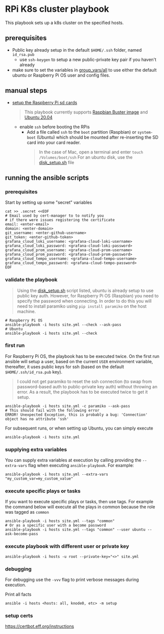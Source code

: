 # RPi K8s cluster playbook

This playbook sets up a k8s cluster on the specified hosts.

## prerequisites

- Public key already setup in the default `$HOME/.ssh` folder, named `id_rsa.pub`
    - use `ssh-keygen` to setup a new public-private key pair if you haven't already
- make sure to set the variables in [group_vars/all](group_vars/all) to use either
  the default ubuntu or Raspberry Pi OS user and config files.

## manual steps

- [setup the Raspberry Pi sd cards][setup_sd_card]
  > This playbook currently supports [Raspbian Buster image][raspbian_buster] and [Ubuntu 20.04][ubuntu2004]
  - enable `ssh` before booting the RPis
    - Add a file called `ssh` to the `boot` partition (Raspbian) or `system-boot` (Ubuntu)
      which should be mounted after re-inserting the SD card into your card reader.
      > In the case of Mac, open a terminal and enter `touch /Volumes/boot/ssh`
      > For an ubuntu disk, use the [disk_setup.sh](disk_setup.sh) file

## running the ansible scripts

### prerequisites

Start by setting up some "secret" variables
```shell script
cat >> .secret <<EOF
# Email used by cert-manager to to notify you
# if there were issues registering the certificate
email: <enter-email>
domain: <enter-domain>
git_username: <enter-github-username>
git_token: <enter-github-token>
grafana_cloud_loki_username: <grafana-cloud-loki-username>
grafana_cloud_loki_password: <grafana-cloud-loki-password>
grafana_cloud_prom_username: <grafana-cloud-prom-username>
grafana_cloud_prom_password: <grafana-cloud-prom-password>
grafana_cloud_tempo_username: <grafana-cloud-tempo-username>
grafana_cloud_tempo_password: <grafana-cloud-tempo-password>
EOF
```

### validate the playbook

> Using the [disk_setup.sh](disk_setup.sh) script listed, ubuntu
> is already setup to use public key auth. However, for Raspberry Pi OS
> (Raspbian) you need to specify the password when connecting. In order
> to do this you will need to install paramiko using `pip install paramiko`
> on the host machine.

```shell script
# Raspberry Pi OS
ansible-playbook -i hosts site.yml --check --ask-pass
# Ubuntu
ansible-playbook -i hosts site.yml --check
```

### first run

For Raspberry Pi OS, the playbook has to be executed twice. On the first
run ansible will setup a user, based on the current `USER` environment
variable, thereafter, it uses public keys for ssh (based on the default
`$HOME/.ssh/id_rsa.pub` key).
> I could not get paramiko to reset the ssh connection (to swap from
> password-based auth to public-private key auth) without throwing
> an error. As a result, the playbook has to be executed twice
> to get it setup.
  
```shell script
ansible-playbook -i hosts site.yml -c paramiko --ask-pass
# This should fail with the following error
ERROR! Unexpected Exception, this is probably a bug: 'Connection' object has no attribute 'ssh'
```

For subsequent runs, or when setting up Ubuntu, you can simply execute
```shell script
ansible-playbook -i hosts site.yml
```

### supplying extra variables

You can supply extra variables at execution by calling providing the `--extra-vars`
flag when executing `ansible-playbook`. For example:
```shell script
ansible-playbook -i hosts site.yml --extra-vars "my_custom_var=my_custom_value"
```

### execute specific plays or tasks

If you want to execute specific plays or tasks, then use tags.
For example the command below will execute all the plays in
common because the role was tagged as `common`
```shell script
ansible-playbook -i hosts site.yml --tags "common"
# Or as a specific user with a become password
ansible-playbook -i hosts site.yml --tags "common" --user ubuntu --ask-become-pass
```

### execute playbook with different user or private key

```shell script
ansible-playbook -i hosts -u root --private-key="<>" site.yml 
```

### debugging

For debugging use the `-vvv` flag to print verbose messages during execution. 

Print all facts
```shell script
ansible -i hosts <hosts: all, knode0, etc> -m setup
```

### setup certs

https://certbot.eff.org/instructions


[setup_sd_card]: https://garywoodfine.com/how-to-create-raspbian-sd-card-ubuntu/
[raspbian_buster]: https://www.raspberrypi.org/downloads/raspbian/
[ubuntu2004]: https://ubuntu.com/download/server/arm

